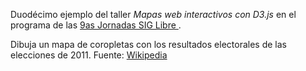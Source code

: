 Duodécimo ejemplo del taller *Mapas web interactivos con D3.js* en el programa de las [9as Jornadas SIG Libre ](http://www.sigte.udg.edu/jornadassiglibre/programa/talleres/).
 
Dibuja un mapa de coropletas con los resultados electorales de las elecciones de 2011. Fuente: [Wikipedia](http://es.wikipedia.org/wiki/Elecciones_generales_de_Espa%C3%B1a_de_2011#Diputados_por_circunscripciones)